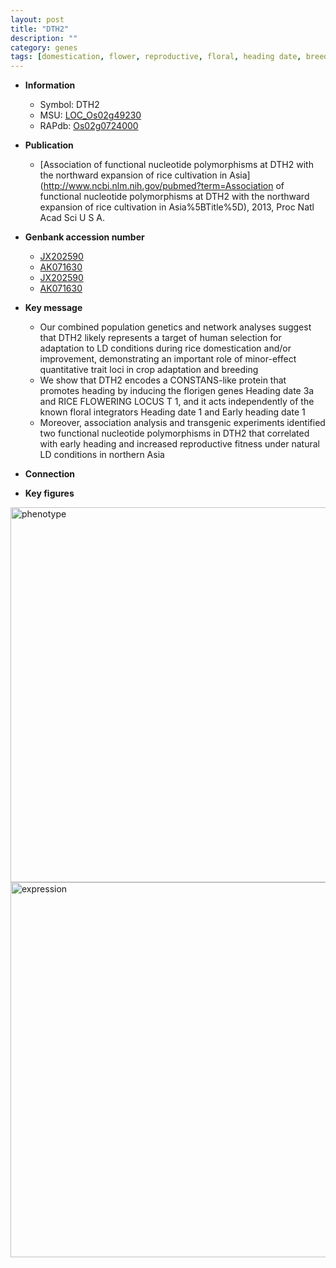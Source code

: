 ```yaml
---
layout: post
title: "DTH2"
description: ""
category: genes
tags: [domestication, flower, reproductive, floral, heading date, breeding]
---
```


* **Information**  
    + Symbol: DTH2  
    + MSU: [LOC_Os02g49230](http://rice.plantbiology.msu.edu/cgi-bin/ORF_infopage.cgi?orf=LOC_Os02g49230)  
    + RAPdb: [Os02g0724000](http://rapdb.dna.affrc.go.jp/viewer/gbrowse_details/irgsp1?name=Os02g0724000)  

* **Publication**  
    + [Association of functional nucleotide polymorphisms at DTH2 with the northward expansion of rice cultivation in Asia](http://www.ncbi.nlm.nih.gov/pubmed?term=Association of functional nucleotide polymorphisms at DTH2 with the northward expansion of rice cultivation in Asia%5BTitle%5D), 2013, Proc Natl Acad Sci U S A.

* **Genbank accession number**  
    + [JX202590](http://www.ncbi.nlm.nih.gov/nuccore/JX202590)
    + [AK071630](http://www.ncbi.nlm.nih.gov/nuccore/AK071630)
    + [JX202590](http://www.ncbi.nlm.nih.gov/nuccore/JX202590)
    + [AK071630](http://www.ncbi.nlm.nih.gov/nuccore/AK071630)

* **Key message**  
    + Our combined population genetics and network analyses suggest that DTH2 likely represents a target of human selection for adaptation to LD conditions during rice domestication and/or improvement, demonstrating an important role of minor-effect quantitative trait loci in crop adaptation and breeding
    + We show that DTH2 encodes a CONSTANS-like protein that promotes heading by inducing the florigen genes Heading date 3a and RICE FLOWERING LOCUS T 1, and it acts independently of the known floral integrators Heading date 1 and Early heading date 1
    + Moreover, association analysis and transgenic experiments identified two functional nucleotide polymorphisms in DTH2 that correlated with early heading and increased reproductive fitness under natural LD conditions in northern Asia

* **Connection**  

* **Key figures**  
<img src="http://ricencode.github.io/images/DTH2.pheno.png" alt="phenotype"  style="width: 600px;"/>

<img src="http://ricencode.github.io/images/DTH2.exp.png" alt="expression"  style="width: 600px;"/>


